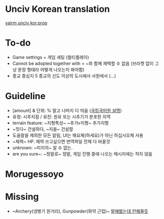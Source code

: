 # Unciv Korean translation
[yairm unciv kor.prop](https://github.com/yairm210/Unciv/blob/master/android/assets/jsons/translations/Korean.properties)

# To-do
- Game settings = 게임 세팅 (멀티플레이)
- Cannot be adopted together with = ~와 함께 채택할 수 없음 (브라켓 없이 그냥 문장 형태라 어떻게 나오는지 봐야함)
- 종교 중심지 5 종교의 신도 이상의 도시에서 사원에서 (...)

# Guideline
- [amount] & 단위: % 말고 나머지 다 띄움 ([국립국어원 설명](https://www.korean.go.kr/front/onlineQna/onlineQnaView.do?mn_id=216&qna_seq=117010))
- 유정: 시추지점 / 유전: 원유 또는 시추기가 분포한 지역
- terrain feature: ~지형특성~ ~추가v지형~ 추가지형
- ~짓다~ 건설하다, ~지을~ 건설할
- 도움말을 제외한 모든 알림, UI는 해요체(하세요)가 아닌 하십시오체 사용
- ~체력~ HP. 체력 쓰고싶으면 번역파일 전체 다 바꿀것
- unknown: ~미지의~ 알 수 없는.
- are you sure~: ~정말로~ 정말, 게임 진행 중에 나오는 메시지에는 적지 않음

# Morugessoyo

# Missing
- ~Archery(냉병기 원거리), Gunpowder(화약 근접)~ [말해봤는데 안해줄듯](https://github.com/yairm210/Unciv/issues/6131)


